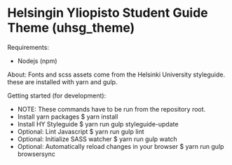 Helsingin Yliopisto Student Guide Theme (uhsg_theme)
===========================================

Requirements:
  - Nodejs (npm)

About:
  Fonts and scss assets come from the Helsinki University styleguide.
  these are installed with yarn and gulp.

Getting started (for development):
  - NOTE: These commands have to be run from the repository root.
  - Install yarn packages
      $ yarn install
  - Install HY Styleguide
      $ yarn run gulp styleguide-update
  - Optional: Lint Javascript
      $ yarn run gulp lint
  - Optional: Initialize SASS watcher
      $ yarn run gulp watch
  - Optional: Automatically reload changes in your browser
      $ yarn run gulp browsersync
